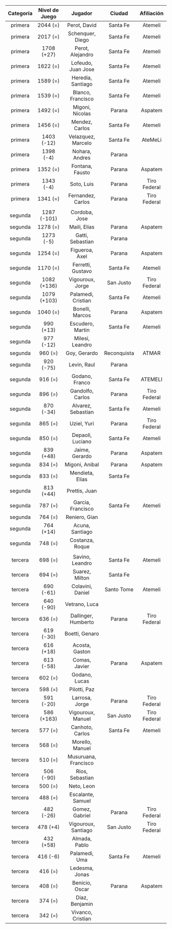 |  Categoría  |  Nivel de Juego  |       Jugador        |   Ciudad    |  Afiliación  |
|:-----------:|:----------------:|:--------------------:|:-----------:|:------------:|
|   primera   |     2044 (=)     |     Perot, David     |  Santa Fe   |   Atemeli    |
|   primera   |     2017 (=)     |   Schenquer, Diego   |  Santa Fe   |   Atemeli    |
|   primera   |    1708 (+27)    |   Perot, Alejandro   |  Santa Fe   |   Atemeli    |
|   primera   |     1622 (=)     |  Lofeudo, Juan Jose  |  Santa Fe   |   Atemeli    |
|   primera   |     1589 (=)     |  Heredia, Santiago   |  Santa Fe   |   Atemeli    |
|   primera   |     1539 (=)     |  Blanco, Francisco   |  Santa Fe   |   Atemeli    |
|   primera   |     1492 (=)     |   Migoni, Nicolas    |   Parana    |   Aspatem    |
|   primera   |     1456 (=)     |    Mendez, Carlos    |  Santa Fe   |   Atemeli    |
|   primera   |    1403 (-12)    |  Velazquez, Marcelo  |  Santa Fe   |   AteMeLi    |
|   primera   |    1398 (-4)     |    Nohara, Andres    |   Parana    |              |
|   primera   |     1352 (=)     |   Fontana, Fausto    |   Parana    |   Aspatem    |
|   primera   |    1343 (-4)     |      Soto, Luis      |   Parana    | Tiro Federal |
|   primera   |     1341 (=)     |  Fernandez, Carlos   |   Parana    | Tiro Federal |
|             |                  |                      |             |              |
|   segunda   |   1287 (-101)    |    Cordoba, Jose     |             |              |
|   segunda   |     1278 (=)     |     Maili, Elias     |   Parana    |   Aspatem    |
|   segunda   |    1273 (-5)     |   Gatti, Sebastian   |   Parana    |              |
|   segunda   |     1254 (=)     |    Figueroa, Axel    |   Parana    |   Aspatem    |
|   segunda   |     1170 (=)     |  Ferretti, Gustavo   |  Santa Fe   |   Atemeli    |
|   segunda   |   1082 (+136)    |   Vigouroux, Jorge   |  San Justo  | Tiro Federal |
|   segunda   |   1079 (+103)    |  Palamedi, Cristian  |  Santa Fe   |   Atemeli    |
|   segunda   |     1040 (=)     |   Bonelli, Marcos    |   Parana    |   Aspatem    |
|   segunda   |    990 (+13)     |   Escudero, Martin   |  Santa Fe   |   Atemeli    |
|   segunda   |    977 (-12)     |   Milesi, Leandro    |             |              |
|   segunda   |     960 (=)      |     Goy, Gerardo     | Reconquista |    ATMAR     |
|   segunda   |    920 (-75)     |     Levin, Raul      |   Parana    |              |
|   segunda   |     916 (=)      |    Godano, Franco    |  Santa Fe   |   ATEMELI    |
|   segunda   |     896 (=)      |   Gandolfo, Carlos   |   Parana    | Tiro Federal |
|   segunda   |    870 (-34)     |  Alvarez, Sebastian  |  Santa Fe   |   Atemeli    |
|   segunda   |     865 (=)      |     Uziel, Yuri      |   Parana    | Tiro Federal |
|   segunda   |     850 (=)      |   Depaoli, Luciano   |  Santa Fe   |   Atemeli    |
|   segunda   |    839 (+48)     |    Jaime, Gerardo    |   Parana    |   Aspatem    |
|   segunda   |     834 (=)      |    Migoni, Anibal    |   Parana    |   Aspatem    |
|   segunda   |     833 (=)      |   Mendieta, Elias    |  Santa Fe   |              |
|   segunda   |    813 (+44)     |    Prettis, Juan     |             |              |
|   segunda   |     787 (=)      |  Garcia, Francisco   |  Santa Fe   |   Atemeli    |
|   segunda   |     764 (=)      |    Reniero, Gian     |             |              |
|   segunda   |    764 (+14)     |   Acuna, Santiago    |             |              |
|   segunda   |     748 (=)      |   Costanza, Roque    |             |              |
|             |                  |                      |             |              |
|   tercera   |     698 (=)      |   Savino, Leandro    |  Santa Fe   |   Atemeli    |
|   tercera   |     694 (=)      |    Suarez, Milton    |  Santa Fe   |              |
|   tercera   |    690 (-61)     |   Colavini, Daniel   | Santo Tome  |   Atemeli    |
|   tercera   |    640 (-90)     |    Vetrano, Luca     |             |              |
|   tercera   |     636 (=)      | Dallinger, Humberto  |   Parana    | Tiro Federal |
|   tercera   |    619 (-30)     |    Boetti, Genaro    |             |              |
|   tercera   |    616 (+18)     |    Acosta, Gaston    |             |              |
|   tercera   |    613 (-58)     |    Comas, Javier     |   Parana    |   Aspatem    |
|   tercera   |     602 (=)      |    Godano, Lucas     |             |              |
|   tercera   |     598 (=)      |     Pilotti, Paz     |             |              |
|   tercera   |    591 (-20)     |    Larrosa, Jorge    |   Parana    | Tiro Federal |
|   tercera   |    586 (+163)    |  Vigouroux, Manuel   |  San Justo  | Tiro Federal |
|   tercera   |     577 (=)      |   Canhoto, Carlos    |  Santa Fe   |   Atemeli    |
|   tercera   |     568 (=)      |   Morello, Manuel    |             |              |
|   tercera   |     510 (=)      | Musuruana, Francisco |             |              |
|   tercera   |    506 (-90)     |   Rios, Sebastian    |             |              |
|   tercera   |     500 (=)      |      Neto, Leon      |             |              |
|   tercera   |     488 (=)      |  Escalante, Samuel   |             |              |
|   tercera   |    482 (-26)     |    Gomez, Gabriel    |   Parana    | Tiro Federal |
|   tercera   |     478 (+4)     | Vigouroux, Santiago  |  San Justo  | Tiro Federal |
|   tercera   |    432 (+58)     |    Almada, Pablo     |             |              |
|   tercera   |     416 (-6)     |    Palamedi, Uma     |  Santa Fe   |   Atemeli    |
|   tercera   |     416 (=)      |    Ledesma, Jonas    |             |              |
|   tercera   |     408 (=)      |    Benicio, Oscar    |   Parana    |   Aspatem    |
|   tercera   |     374 (=)      |    Diaz, Benjamin    |             |              |
|   tercera   |     342 (=)      |  Vivanco, Cristian   |             |              |